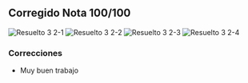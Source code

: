 ## Corregido Nota 100/100

![Resuelto 3 2-1](https://github.com/jporro/AnalisisDeLaInformacion/assets/103942784/6536a681-62ad-4cf8-b088-122bfdf93171)
![Resuelto 3 2-2](https://github.com/jporro/AnalisisDeLaInformacion/assets/103942784/ea7f32f0-9587-45b2-add4-0e399eac79f4)
![Resuelto 3 2-3](https://github.com/jporro/AnalisisDeLaInformacion/assets/103942784/dbe69d10-ae19-4135-b43f-64a6f0a9dd69)
![Resuelto 3 2-4](https://github.com/jporro/AnalisisDeLaInformacion/assets/103942784/dc1db230-0b3d-4436-b0c2-971908f3e8c9)

### Correcciones
* Muy buen trabajo
